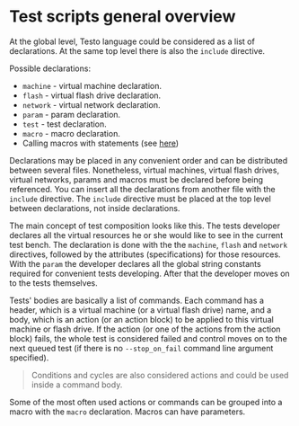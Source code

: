 # Test scripts general overview

At the global level, Testo language could be considered as a list of declarations. At the same top level there is also the `include` directive.

Possible declarations:

-   `machine` - virtual machine declaration.
-   `flash` - virtual flash drive declaration.
-   `network` - virtual network declaration.
-   `param` - param declaration.
-   `test` - test declaration.
-   `macro` - macro declaration.
-	Calling macros with statements (see [here](macro#macros-with-declarations))

Declarations may be placed in any convenient order and can be distributed between several files. Nonetheless, virtual machines, virtual flash drives, virtual networks, params and macros must be declared before being referenced. You can insert all the declarations from another file with the `include` directive. The `include` directive must be placed at the top level between declarations, not inside declarations.

The main concept of test composition looks like this. The tests developer declares all the virtual resources he or she would like to see in the current test bench. The declaration is done with the the `machine`, `flash` and `network` directives, followed by the attributes (specifications) for those resources. With the `param` the developer declares all the global string constants required for convenient tests developing. After that the developer moves on to the tests themselves.

Tests' bodies are basically a list of commands. Each command has a header, which is a virtual machine (or a virtual flash drive) name, and a body, which is an action (or an action block) to be applied to this virtual machine or flash drive. If the action (or one of the actions from the action block) fails, the whole test is considered failed and control moves on to the next queued test (if there is no `--stop_on_fail` command line argument specified).

> Conditions and cycles are also considered actions and could be used inside a command body.

Some of the most often used actions or commands can be grouped into a macro with the `macro` declaration. Macros can have parameters.
